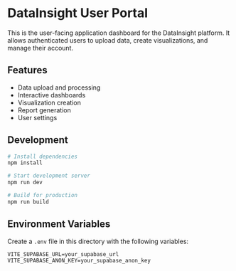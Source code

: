 # DataInsight User Portal

This is the user-facing application dashboard for the DataInsight platform. It allows authenticated users to upload data, create visualizations, and manage their account.

## Features

- Data upload and processing
- Interactive dashboards
- Visualization creation
- Report generation
- User settings

## Development

```bash
# Install dependencies
npm install

# Start development server
npm run dev

# Build for production
npm run build
```

## Environment Variables

Create a `.env` file in this directory with the following variables:

```
VITE_SUPABASE_URL=your_supabase_url
VITE_SUPABASE_ANON_KEY=your_supabase_anon_key
```